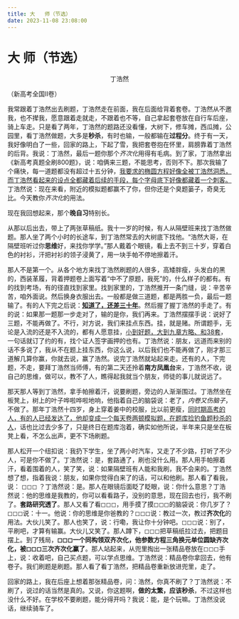 ```yaml
---
title: 大   师（节选）
date: 2023-11-08 23:08:00
---
```



# 大   师（节选）

<center>丁浩然</center>

（新高考全国Ⅱ卷）



我常跟着丁浩然出去刷题，丁浩然走在前面，我在后面给背着套卷。丁浩然从不邀我，也不撵我，愿意跟着走就走，不跟着也不等，自己拿起套卷放在自行车后座，骑上车走。只是看了两年，丁浩然的题路还没看懂，大树下，修车摊，西瓜摊，公园里，看丁浩然做题，大多是**秒杀**，有时也输，一般都输在**过程分**。终于有一天，我好像明白了一些，回家的路上，下起了雪，我把套卷抱在怀里，肩膀靠着丁浩然的后背。我说：丁浩然，最后一题你那个*齐次化*用得有毛病。到了家，丁浩然拿出《新高考真题全刷800题》，说：咱俩来三题，不能思考，否则不下。那次我输了个痛快，每一道题都没有超过十五分钟，<u>我要求的椭圆方程好像全被丁浩然洞悉，而丁浩然看起来的设点全都藏着后续的手段，每个字母底下好像都藏着一个刺客。</u>丁浩然说：现在来看，附近的模拟题都赢不了你，但你还是个臭题篓子，奇臭无比。今天教你*齐次化*的用法。

现在我回想起来，那个**晚自习**特别长。

从那以后出去，带上了两张草稿纸。我十一岁的时候，有人从隔壁班来找丁浩然做题。那人坐了两个小时的长途车，到丁浩然常去的大树底下找他。“浩然大哥，在隔壁班听过你**思维**好，来找你学学。”那人戴着个眼镜，看上去不到三十岁，穿着白色的衬衫，汗把衬衫的领子浸黄了，用一块手帕不停地擦着汗。

那人不是第一个。从各个地方来找丁浩然刷题的人很多，高矮胖瘦，头发白的黑的，西装革履，背着押题卷上面写着“中不了原题，我死”的，什么样子的都有。有的找到考场，有的径直找到家里。找到家里的，丁浩然推开一条门缝，说：辛苦辛苦，咱外面说。然后换身衣服出去。一般都是做三道题，都是两胜一负，最后一题输了。有的人下完之后说：<u>**知道了，还差三十年**</u>。然后握了握丁浩然的手走了。有的说：如果那一题那一步走对了，输的是你，我们再来。丁浩然摆摆手说：说好了三题，不能再做了。不行，对方说，我们来挂点东西。挂，就是赌。所谓题手，无论是入流的还是不入流的，都有人愿意挂，<u>小到好题，大到九章方略、和38套</u>，一句话就订了约的有，找个证人签字画押的也有。丁浩然说：朋友，远道而来别的话不多说了，我从不在题上挂东西，你这么说，以后我们也不能再做了，刚才那三道解几算你赢，你就去说，赢了浩然。说完丁浩然就站起来走。还有的人，下完题，不走，要拜丁浩然当师傅，有的第二天还拎着**南方凤凰台**来，丁浩然不收，说自己的思维，做可以，教不了人，瞧得起我就当个朋友，师徒的事儿就说远了。

那天那人等到丁浩然，拿手帕擦着汗，说要刷题，旁边的人渐渐围过。丁浩然坐在板凳上，树上的叶子哗啦哗啦地响，他指着自己的脑袋说：老了，*内卷又伤脑子*，不做了。那年丁浩然十四岁，身上穿着姜中的校服，比以前更瘦，<u>同时期高考的人，有的人已经发达了，他却变成一个每天卷两顿模拟题，在题库捡钓鱼题秒杀的人</u>，话也比过去少多了，只是终日在题库泡着，确实如他所说，半年来只是坐在板凳上看，不怎么出声，更不下场刷题。

那人松开一个纽扣说：我扔下学生，坐了两小时汽车，又走了不少路，打听了不少人，可是你不做了。丁浩然说：是，套路通了，刷也没什么用。那人用手帕擦着汗，看着围着的人，笑了笑，说：如果隔壁班有人能和我刷，我不会来的。丁浩然想了想，指着我说：朋友，如果你觉得白来了的话，可以和他刷。那人看了看我，说： ◻◻◻ ？丁浩然说：是。那人在眼镜后面眨了眨眼，说：你什么意思？丁浩然说：他的思维是我教的，你可以看看路子，没别的意思，现在回去也行，我不刷了。**套路研究透了**。那人又看了看◻◻◻，用手摸了摸◻◻◻的脑袋说：你几岁了？◻◻◻说：十一。他说：你的思维是你爸教的？◻◻◻说：教过一次，教过**齐次化**的用法。大伙儿笑了。那人也笑了，说：行嘞，我让你十分钟吧。◻◻◻说：别了，平刷吧，才算有输赢。大伙儿又笑了。那人蹲下，◻◻◻把草稿纸拉过去，把题目摆上。到了残局，**◻◻◻一个同构领双齐次化，他参数方程三角换元单位圆缺齐次化，被◻◻◻三次齐次化赢了**。那人站起来，从兜里掏出一张精品卷放在◻◻◻手上，说：收着吧，自己买点题，可以学点思维。丁浩然说：精品卷你拿回去，他有卷子。我们刷题是刷题。那人看了看丁浩然，把精品卷重新放进兜里，走了。

回家的路上，我在后座上想着那张精品卷，问：浩然，你真不刷了？丁浩然说：不刷了，说过的话当然是真的。又说，你这题啊，**做的太繁，应该秒杀**，不过这样也没什么不好。在学校不要刷题，能分得开吗？我说：能，是个玩嘛。丁浩然没说话，继续骑车了。